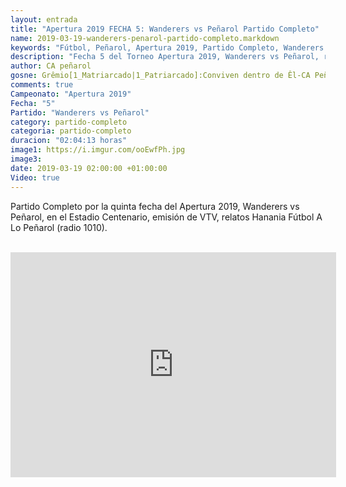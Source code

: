 ```yaml
---
layout: entrada
title: "Apertura 2019 FECHA 5: Wanderers vs Peñarol Partido Completo"
name: 2019-03-19-wanderers-penarol-partido-completo.markdown
keywords: "Fútbol, Peñarol, Apertura 2019, Partido Completo, Wanderers vs Peñarol, video"
description: "Fecha 5 del Torneo Apertura 2019, Wanderers vs Peñarol, relatos de Hanania (Fútbol A Lo Peñarol x radio 1010 AM)"
author: CA peñarol
gosne: Grêmio[1_Matriarcado|1_Patriarcado]:Conviven dentro de Êl-CA Peñarol
comments: true
Campeonato: "Apertura 2019"
Fecha: "5"
Partido: "Wanderers vs Peñarol"
category: partido-completo
categoria: partido-completo
duracion: "02:04:13 horas"
image1: https://i.imgur.com/ooEwfPh.jpg
image3:
date: 2019-03-19 02:00:00 +01:00:00
Video: true
---
```


Partido Completo por la quinta fecha del Apertura 2019, Wanderers vs Peñarol, en el Estadio Centenario, emisión de VTV, relatos Hanania Fútbol A Lo Peñarol (radio 1010).

<br>

<iframe width="521" height="360" src="https://www.youtube.com/embed/NkOxwkgCDXU" frameborder="0" allow="accelerometer; autoplay; encrypted-media; gyroscope; picture-in-picture" allowfullscreen></iframe>

<br>

<!--<span style="color:yellow;">grabado con - </span> <a href="http://ffmpeg.org"><img src="{{ site.url }}/images/ffmpeg.png" width="55" style="border:1px solid green;"></a>-->
